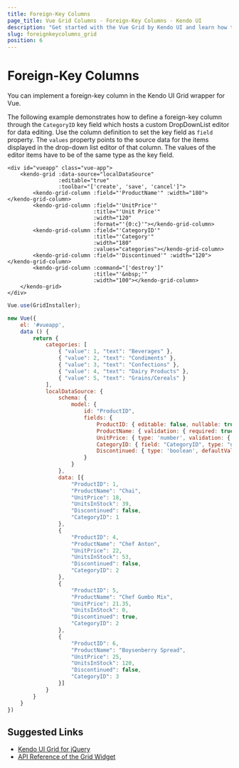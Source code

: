 ```yaml
---
title: Foreign-Key Columns
page_title: Vue Grid Columns - Foreign-Key Columns - Kendo UI
description: "Get started with the Vue Grid by Kendo UI and learn how to implement a foreign-key column."
slug: foreignkeycolumns_grid
position: 6
---
```


# Foreign-Key Columns

You can implement a foreign-key column in the Kendo UI Grid wrapper for Vue.

The following example demonstrates how to define a foreign-key column through the `CategoryID` key field which hosts a custom DropDownList editor for data editing. Use the column definition to set the key field as `field` property. The `values` property points to the source data for the items displayed in the drop-down list editor of that column. The values of the editor items have to be of the same type as the key field.

```html-preview
<div id="vueapp" class="vue-app">
    <kendo-grid :data-source="localDataSource"
                :editable="true"
                :toolbar="['create', 'save', 'cancel']">
        <kendo-grid-column :field="'ProductName'" :width="180"></kendo-grid-column>
        <kendo-grid-column :field="'UnitPrice'"
                           :title="'Unit Price'"
                           :width="120"
                           :format="'{0:c}'"></kendo-grid-column>
        <kendo-grid-column :field="'CategoryID'"
                           :title="'Category'"
                           :width="180"
                           :values="categories"></kendo-grid-column>
        <kendo-grid-column :field="'Discontinued'" :width="120"></kendo-grid-column>
        <kendo-grid-column :command="['destroy']"
                           :title="'&nbsp;'"
                           :width="100"></kendo-grid-column>
    </kendo-grid>
</div>
```
```js
Vue.use(GridInstaller);

new Vue({
    el: '#vueapp',
    data () {
		return {
            categories: [
                { "value": 1, "text": "Beverages" },
                { "value": 2, "text": "Condiments" },
                { "value": 3, "text": "Confections" },
                { "value": 4, "text": "Dairy Products" },
                { "value": 5, "text": "Grains/Cereals" }
            ],
            localDataSource: {
                schema: {
                    model: {
                        id: "ProductID",
                        fields: {
                            ProductID: { editable: false, nullable: true },
                            ProductName: { validation: { required: true } },
                            UnitPrice: { type: 'number', validation: { required: true, min: 1 } },
                            CategoryID: { field: "CategoryID", type: "number", defaultValue: 1 },
                            Discontinued: { type: 'boolean', defaultValue: false }
                        }
                    }
                },
                data: [{
                    "ProductID": 1,
                    "ProductName": "Chai",
                    "UnitPrice": 18,
                    "UnitsInStock": 39,
                    "Discontinued": false,
                    "CategoryID": 1
                },
                {
                    "ProductID": 4,
                    "ProductName": "Chef Anton",
                    "UnitPrice": 22,
                    "UnitsInStock": 53,
                    "Discontinued": false,
                    "CategoryID": 2
                },
                {
                    "ProductID": 5,
                    "ProductName": "Chef Gumbo Mix",
                    "UnitPrice": 21.35,
                    "UnitsInStock": 0,
                    "Discontinued": true,
                    "CategoryID": 2
                },
                {
                    "ProductID": 6,
                    "ProductName": "Boysenberry Spread",
                    "UnitPrice": 25,
                    "UnitsInStock": 120,
                    "Discontinued": false,
                    "CategoryID": 3
                }]
            }
        }
    }
})
```

## Suggested Links

* [Kendo UI Grid for jQuery](https://docs.telerik.com/kendo-ui/controls/data-management/grid/overview)
* [API Reference of the Grid Widget](https://docs.telerik.com/kendo-ui/api/javascript/ui/grid)
